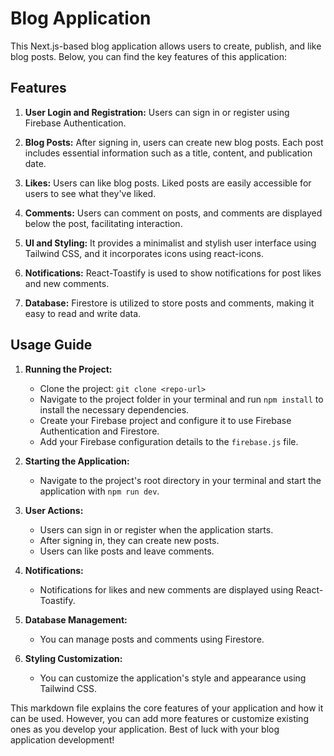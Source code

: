 # Blog Application

This Next.js-based blog application allows users to create, publish, and like blog posts. Below, you can find the key features of this application:

## Features

1. **User Login and Registration:** Users can sign in or register using Firebase Authentication.

2. **Blog Posts:** After signing in, users can create new blog posts. Each post includes essential information such as a title, content, and publication date.

3. **Likes:** Users can like blog posts. Liked posts are easily accessible for users to see what they've liked.

4. **Comments:** Users can comment on posts, and comments are displayed below the post, facilitating interaction.

5. **UI and Styling:** It provides a minimalist and stylish user interface using Tailwind CSS, and it incorporates icons using react-icons.

6. **Notifications:** React-Toastify is used to show notifications for post likes and new comments.

7. **Database:** Firestore is utilized to store posts and comments, making it easy to read and write data.

## Usage Guide

1. **Running the Project:**

   - Clone the project: `git clone <repo-url>`
   - Navigate to the project folder in your terminal and run `npm install` to install the necessary dependencies.
   - Create your Firebase project and configure it to use Firebase Authentication and Firestore.
   - Add your Firebase configuration details to the `firebase.js` file.

2. **Starting the Application:**

   - Navigate to the project's root directory in your terminal and start the application with `npm run dev`.

3. **User Actions:**

   - Users can sign in or register when the application starts.
   - After signing in, they can create new posts.
   - Users can like posts and leave comments.

4. **Notifications:**

   - Notifications for likes and new comments are displayed using React-Toastify.

5. **Database Management:**

   - You can manage posts and comments using Firestore.

6. **Styling Customization:**

   - You can customize the application's style and appearance using Tailwind CSS.

This markdown file explains the core features of your application and how it can be used. However, you can add more features or customize existing ones as you develop your application. Best of luck with your blog application development!
